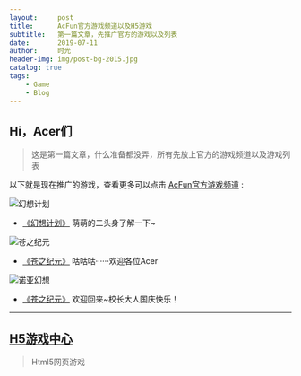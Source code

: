 ```yaml
---
layout:     post
title:      AcFun官方游戏频道以及H5游戏
subtitle:   第一篇文章，先推广官方的游戏以及列表
date:       2019-07-11
author:     时光
header-img: img/post-bg-2015.jpg
catalog: true
tags:
    - Game
    - Blog
---
```


## Hi，Acer们
>这是第一篇文章，什么准备都没弄，所有先放上官方的游戏频道以及游戏列表

以下就是现在推广的游戏，查看更多可以点击 [AcFun官方游戏频道](http://game.acfun.cn/) : 


![](http://imgs.aixifan.com/cms/2018_07_12/1531379746404.jpg "幻想计划")
* [《幻想计划》](http://www.acfun.cn/sp/heartsrecollectionDL) 
    萌萌的二头身了解一下~
    

![](http://imgs.aixifan.com/cms/2018_03_28/1522227900919.jpg "苍之纪元")
* [《苍之纪元》](http://www.acfun.cn/sp/czjy)
    咕咕咕······欢迎各位Acer
    

![](http://imgs.aixifan.com/cms/2018_03_28/1522227900919.jpg "诺亚幻想")
* [《苍之纪元》](http://www.acfun.cn/sp/noahFantasy)
    欢迎回来~校长大人国庆快乐！
    
    
----------------------------------------------------------------

## [H5游戏中心](http://game.acfun.cn/h5game/ "H5游戏中心")
>Html5网页游戏
